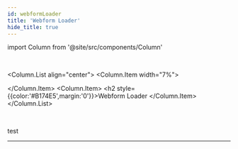 ```yaml
---
id: webformLoader
title: 'Webform Loader'
hide_title: true
---
```

import Column from '@site/src/components/Column'

<br />

<Column.List align="center">
	<Column.Item width="7%">
        <div class="webformLoaderComponentSVG"></div>
	</Column.Item>
	<Column.Item>
        <h2 style={{color:'#B174E5',margin:'0'}}>Webform Loader</h2>
	</Column.Item>
</Column.List>


<br />

test 


---
